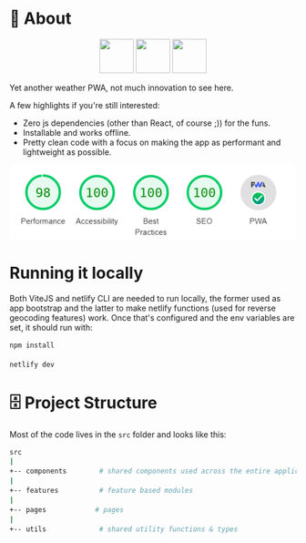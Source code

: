 # 📕 About

<p align="center">
<img src="https://upload.wikimedia.org/wikipedia/commons/4/4c/Typescript_logo_2020.svg" width="60" height="60" >
<img src="https://upload.wikimedia.org/wikipedia/commons/a/a7/React-icon.svg" width="60" height="60" >
<img src="https://upload.wikimedia.org/wikipedia/commons/d/d5/Tailwind_CSS_Logo.svg" width="60" height="60" >
</p>

Yet another weather PWA, not much innovation to see here.

A few highlights if you're still interested:
* Zero js dependencies (other than React, of course ;)) for the funs.
* Installable and works offline.
* Pretty clean code with a focus on making the app as performant and lightweight as possible.
<p align="center"><img src="docs/lighthouse.png" ></p>


# Running it locally

Both ViteJS and netlify CLI are needed to run locally, the former used as app bootstrap and the latter to make netlify functions (used for reverse geocoding features) work.
Once that's configured and the env variables are set, it should run with:
```sh
npm install

netlify dev
```
# 🗄️ Project Structure

Most of the code lives in the `src` folder and looks like this:

```sh
src
|
+-- components        # shared components used across the entire application
|
+-- features          # feature based modules
|
+-- pages            # pages
|
+-- utils             # shared utility functions & types
```
